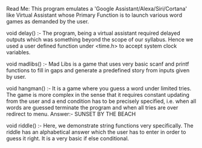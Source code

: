 Read Me:
This program emulates a 'Google Assistant/Alexa/Siri/Cortana' like Virtual 
Assistant whose Primary Function is to launch various word games as demanded
by the user.

void delay() :-
The program, being a virtual assistant required delayed outputs which was
something beyond the scope of our syllabus. Hence we used a user defined
function under <time.h> to accept system clock variables.

void madlibs() :-
Mad Libs is a game that uses very basic scanf and printf functions to fill in
gaps and generate a predefined story from inputs given by user.

void hangman() :-
It is a game where you guess a word under limited tries. The game is more
complex in the sense that it requires constant updating from the user and a
end condition has to be precisely specified, i.e. when all words are guessed
terminate the program and when all tries are over redirect to menu.
Answer:- SUNSET BY THE BEACH

void riddle() :-
Here, we demonstrate string functions very specifically. The riddle has an
alphabetical answer which the user has to enter in order to guess it right.
It is a very basic if else conditional.

